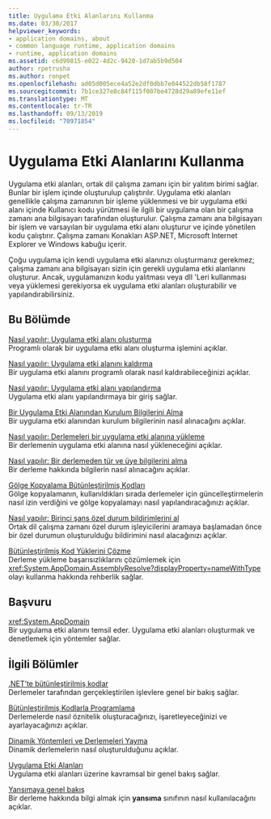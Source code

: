 ```yaml
---
title: Uygulama Etki Alanlarını Kullanma
ms.date: 03/30/2017
helpviewer_keywords:
- application domains, about
- common language runtime, application domains
- runtime, application domains
ms.assetid: c6d99815-e022-4d2c-9420-1d7ab5b9d504
author: rpetrusha
ms.author: ronpet
ms.openlocfilehash: ad05d005ece4a52e2df0dbb7e044522db58f1787
ms.sourcegitcommit: 7b1ce327e8c84f115f007be4728d29a89efe11ef
ms.translationtype: MT
ms.contentlocale: tr-TR
ms.lasthandoff: 09/13/2019
ms.locfileid: "70971854"
---
```

# <a name="using-application-domains"></a>Uygulama Etki Alanlarını Kullanma
Uygulama etki alanları, ortak dil çalışma zamanı için bir yalıtım birimi sağlar. Bunlar bir işlem içinde oluşturulup çalıştırılır. Uygulama etki alanları genellikle çalışma zamanının bir işleme yüklenmesi ve bir uygulama etki alanı içinde Kullanıcı kodu yürütmesi ile ilgili bir uygulama olan bir çalışma zamanı ana bilgisayarı tarafından oluşturulur. Çalışma zamanı ana bilgisayarı bir işlem ve varsayılan bir uygulama etki alanı oluşturur ve içinde yönetilen kodu çalıştırır. Çalışma zamanı Konakları ASP.NET, Microsoft Internet Explorer ve Windows kabuğu içerir.  
  
 Çoğu uygulama için kendi uygulama etki alanınızı oluşturmanız gerekmez; çalışma zamanı ana bilgisayarı sizin için gerekli uygulama etki alanlarını oluşturur. Ancak, uygulamanızın kodu yalıtması veya dll 'Leri kullanması veya yüklemesi gerekiyorsa ek uygulama etki alanları oluşturabilir ve yapılandırabilirsiniz.  
  
## <a name="in-this-section"></a>Bu Bölümde  
 [Nasıl yapılır: Uygulama etki alanı oluşturma](../../../docs/framework/app-domains/how-to-create-an-application-domain.md)  
 Programlı olarak bir uygulama etki alanı oluşturma işlemini açıklar.  
  
 [Nasıl yapılır: Uygulama etki alanını kaldırma](../../../docs/framework/app-domains/how-to-unload-an-application-domain.md)  
 Bir uygulama etki alanını programlı olarak nasıl kaldırabileceğinizi açıklar.  
  
 [Nasıl yapılır: Uygulama etki alanı yapılandırma](../../../docs/framework/app-domains/how-to-configure-an-application-domain.md)  
 Uygulama etki alanı yapılandırmaya bir giriş sağlar.  
  
 [Bir Uygulama Etki Alanından Kurulum Bilgilerini Alma](../../../docs/framework/app-domains/retrieve-setup-information.md)  
 Bir uygulama etki alanından kurulum bilgilerinin nasıl alınacağını açıklar.  
  
 [Nasıl yapılır: Derlemeleri bir uygulama etki alanına yükleme](../../../docs/framework/app-domains/how-to-load-assemblies-into-an-application-domain.md)  
 Bir derlemenin uygulama etki alanına nasıl yükleneceğini açıklar.  
  
 [Nasıl yapılır: Bir derlemeden tür ve üye bilgilerini alma](../reflection-and-codedom/get-type-member-information.md)  
 Bir derleme hakkında bilgilerin nasıl alınacağını açıklar.  
  
 [Gölge Kopyalama Bütünleştirilmiş Kodları](../../../docs/framework/app-domains/shadow-copy-assemblies.md)  
 Gölge kopyalamanın, kullanıldıkları sırada derlemeler için güncelleştirmelerin nasıl izin verdiğini ve gölge kopyalamayı nasıl yapılandıracağınızı açıklar.  
  
 [Nasıl yapılır: Birinci şans özel durum bildirimlerini al](../../../docs/framework/app-domains/how-to-receive-first-chance-exception-notifications.md)  
 Ortak dil çalışma zamanı özel durum işleyicilerini aramaya başlamadan önce bir özel durumun oluşturulduğu bildirimini nasıl alacağınızı açıklar.  
  
 [Bütünleştirilmiş Kod Yüklerini Çözme](../../standard/assembly/resolve-loads.md)  
 Derleme yükleme başarısızlıklarını çözümlemek için <xref:System.AppDomain.AssemblyResolve?displayProperty=nameWithType> olayı kullanma hakkında rehberlik sağlar.  
  
## <a name="reference"></a>Başvuru  
 <xref:System.AppDomain>  
 Bir uygulama etki alanını temsil eder. Uygulama etki alanları oluşturmak ve denetlemek için yöntemler sağlar.  
  
## <a name="related-sections"></a>İlgili Bölümler  
 [.NET’te bütünleştirilmiş kodlar](../../standard/assembly/index.md)  
 Derlemeler tarafından gerçekleştirilen işlevlere genel bir bakış sağlar.  
  
 [Bütünleştirilmiş Kodlarla Programlama](../../standard/assembly/program.md)  
 Derlemelerde nasıl öznitelik oluşturacağınızı, işaretleyeceğinizi ve ayarlayacağınızı açıklar.  
  
 [Dinamik Yöntemleri ve Derlemeleri Yayma](../../../docs/framework/reflection-and-codedom/emitting-dynamic-methods-and-assemblies.md)  
 Dinamik derlemelerin nasıl oluşturulduğunu açıklar.  
  
 [Uygulama Etki Alanları](../../../docs/framework/app-domains/application-domains.md)  
 Uygulama etki alanları üzerine kavramsal bir genel bakış sağlar.  
  
 [Yansımaya genel bakış](../../../docs/framework/reflection-and-codedom/reflection.md)  
 Bir derleme hakkında bilgi almak için **yansıma** sınıfının nasıl kullanılacağını açıklar.
